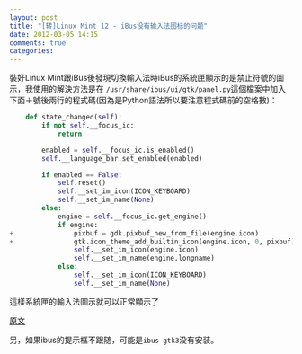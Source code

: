 ```yaml
---
layout: post
title: "[转]Linux Mint 12 - iBus没有输入法图标的问题"
date: 2012-03-05 14:15
comments: true
categories: 
---
```

裝好Linux Mint跟iBus後發現切換輸入法時iBus的系統匣顯示的是禁止符號的圖示，我使用的解決方法是在 `/usr/share/ibus/ui/gtk/panel.py`這個檔案中加入下面＋號後兩行的程式碼(因為是Python語法所以要注意程式碼前的空格數)：
```python
    def state_changed(self):
        if not self.__focus_ic:
            return

        enabled = self.__focus_ic.is_enabled()
        self.__language_bar.set_enabled(enabled)

        if enabled == False:
            self.reset()
            self.__set_im_icon(ICON_KEYBOARD)
            self.__set_im_name(None)
        else:
            engine = self.__focus_ic.get_engine()
            if engine:
+               pixbuf = gdk.pixbuf_new_from_file(engine.icon)
+               gtk.icon_theme_add_builtin_icon(engine.icon, 0, pixbuf)
                self.__set_im_icon(engine.icon)
                self.__set_im_name(engine.longname)
            else:
                self.__set_im_icon(ICON_KEYBOARD)
                self.__set_im_name(None)
```
這樣系統匣的輸入法圖示就可以正常顯示了

[原文](http://dust-way.blogspot.com/2011/12/linux-mint-12-ibus.html "Linux Mint 12 安裝筆記 - iBus 系統匣輸入法圖示顯示問題排除")

另，如果ibus的提示框不跟随，可能是`ibus-gtk3`没有安装。
